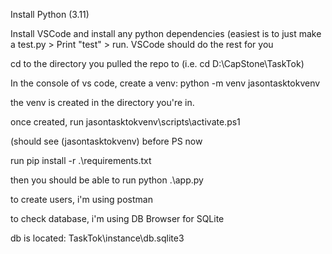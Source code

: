 Install Python (3.11)

Install VSCode and install any python dependencies (easiest is to just make a test.py > Print "test" > run. VSCode should do the rest for you

cd to the directory you pulled the repo to (i.e. cd D:\CapStone\TaskTok)

In the console of vs code, create a venv:  python -m venv jasontasktokvenv

the venv is created in the directory you're in.

once created, run jasontasktokvenv\scripts\activate.ps1

(should see (jasontasktokvenv) before PS now

run pip install -r .\requirements.txt

then you should be able to run python .\app.py



to create users, i'm using postman

to check database, i'm using DB Browser for SQLite

db is located: TaskTok\instance\db.sqlite3
